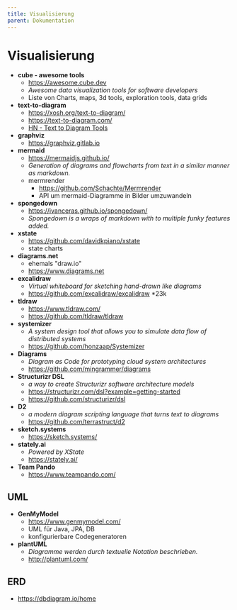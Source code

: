 ```yaml
---
title: Visualisierung
parent: Dokumentation
---
```


# Visualisierung

- **cube - awesome tools**
  - <https://awesome.cube.dev>
  - *Awesome data visualization tools for software developers*
  - Liste von Charts, maps, 3d tools, exploration tools, data grids
- **text-to-diagram**
  - <https://xosh.org/text-to-diagram/>
  - <https://text-to-diagram.com/>
  - [HN - Text to Diagram Tools](https://news.ycombinator.com/item?id=33818511)
- **graphviz**
  - <https://graphviz.gitlab.io>
- **mermaid**
  - <https://mermaidjs.github.io/>
  - *Generation of diagrams and flowcharts from text in a similar manner as markdown.*
  - mermrender
    - https://github.com/Schachte/Mermrender
    - API um mermaid-Diagramme in Bilder umzuwandeln
- **spongedown**
  - <https://ivanceras.github.io/spongedown/>
  - *Spongedown is a wraps of markdown with to multiple funky features added.*
- **xstate**
  - <https://github.com/davidkpiano/xstate>
  - state charts
- **diagrams.net**
  - ehemals "draw.io" 
  - <https://www.diagrams.net>
- **excalidraw**
  - *Virtual whiteboard for sketching hand-drawn like diagrams*
  - <https://github.com/excalidraw/excalidraw> *23k
- **tldraw**
  - <https://www.tldraw.com/>
  - <https://github.com/tldraw/tldraw>
- **systemizer**
  - *A system design tool that allows you to simulate data flow of distributed systems*
  - <https://github.com/honzaap/Systemizer>
- **Diagrams**
  - *Diagram as Code for prototyping cloud system architectures*
  - <https://github.com/mingrammer/diagrams>
- **Structurizr DSL**
  - *a way to create Structurizr software architecture models*
  - <https://structurizr.com/dsl?example=getting-started> 
  - <https://github.com/structurizr/dsl>
- **D2**
  - *a modern diagram scripting language that turns text to diagrams* 
  - <https://github.com/terrastruct/d2>
- **sketch.systems**
  - <https://sketch.systems/>
- **stately.ai**
  - *Powered by XState* 
  - <https://stately.ai/>
- **Team Pando**
  - <https://www.teampando.com/> 


## UML
- **GenMyModel**
  - <https://www.genmymodel.com/>
  - UML für Java, JPA, DB
  - konfigurierbare Codegeneratoren
- **plantUML**
  - *Diagramme werden durch textuelle Notation beschrieben.*
  - <http://plantuml.com/>


## ERD
- <https://dbdiagram.io/home>
